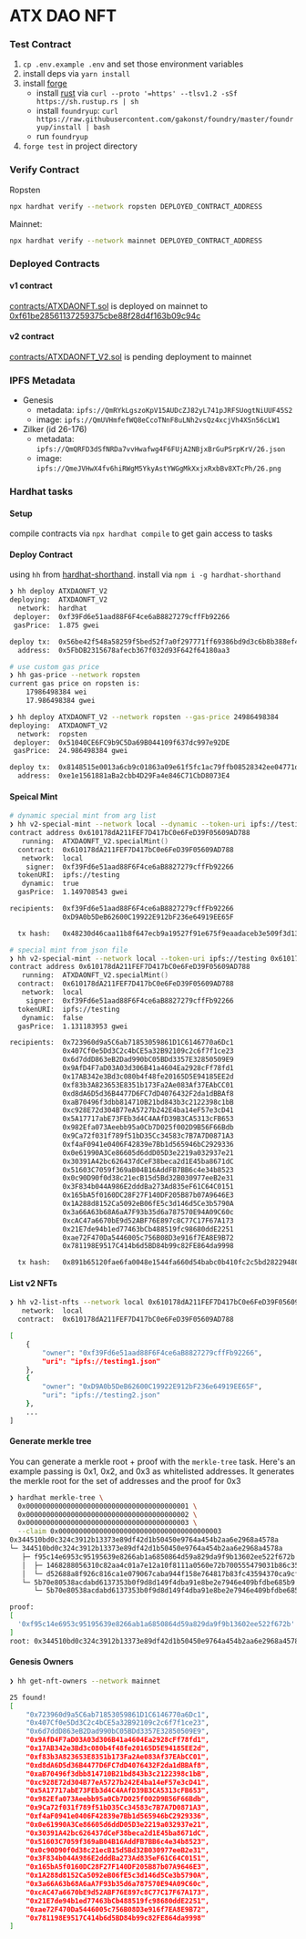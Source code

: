 # ATX DAO NFT

### Test Contract

1. `cp .env.example .env` and set those environment variables
1. install deps via `yarn install`
1. install [forge](https://github.com/gakonst/foundry)
   - install [rust](https://www.rust-lang.org/tools/install) via
     `curl --proto '=https' --tlsv1.2 -sSf https://sh.rustup.rs | sh`
   - install `foundryup`: `curl https://raw.githubusercontent.com/gakonst/foundry/master/foundryup/install | bash`
   - run `foundryup`
1. `forge test` in project directory

### Verify Contract

Ropsten

```zsh
npx hardhat verify --network ropsten DEPLOYED_CONTRACT_ADDRESS
```

Mainnet:

```zsh
npx hardhat verify --network mainnet DEPLOYED_CONTRACT_ADDRESS
```

### Deployed Contracts

#### v1 contract

[contracts/ATXDAONFT.sol](contracts/ATXDAONFT.sol) is deployed on mainnet to
[0xf61be28561137259375cbe88f28d4f163b09c94c](https://etherscan.io/address/0xf61be28561137259375cbe88f28d4f163b09c94c)

#### v2 contract

[contracts/ATXDAONFT_V2.sol](contracts/ATXDAONFT_V2.sol) is pending deployment to mainnet

### IPFS Metadata

- Genesis
  - metadata: `ipfs://QmRYkLgszoKpV15AUDcZJ82yL741pJRFSUogtNiUUF45S2`
  - image: `ipfs://QmUVHmfefWQ8eCcoTNnF8uLNh2vsQz4xcjVh4XSn56cLW1`
- Zilker (id 26-176)
  - metadata: `ipfs://QmQRFD3dSfNRDa7vvHwafwg4F6FUjA2NBjxBrGuPSrpKrV/26.json`
  - image: `ipfs://QmeJVHwX4fv6hiRWgM5YkyAstYWGgMkXxjxRxbBv8XTcPh/26.png`

### Hardhat tasks

#### Setup

compile contracts via `npx hardhat compile` to get gain access to tasks

#### Deploy Contract

using `hh` from [hardhat-shorthand](https://hardhat.org/guides/shorthand.html).
install via `npm i -g hardhat-shorthand`

```zsh
❯ hh deploy ATXDAONFT_V2
deploying:  ATXDAONFT_V2
  network:  hardhat
 deployer:  0xf39Fd6e51aad88F6F4ce6aB8827279cffFb92266
 gasPrice:  1.875 gwei

deploy tx:  0x56be42f548a58259f5bed52f7a0f297771ff69386bd9d3c6b8b388ef4dc55214
  address:  0x5FbDB2315678afecb367f032d93F642f64180aa3
```

```zsh
# use custom gas price
❯ hh gas-price --network ropsten
current gas price on ropsten is:
    17986498384 wei
    17.986498384 gwei

❯ hh deploy ATXDAONFT_V2 --network ropsten --gas-price 24986498384
deploying:  ATXDAONFT_V2
  network:  ropsten
 deployer:  0x51040CE6FC9b9C5Da69B044109f637dc997e92DE
 gasPrice:  24.986498384 gwei

deploy tx:  0x8148515e0013a6cb9c01863a09e61f5fc1ac79ffb08528342ee04771de0f7e00
  address:  0xe1e1561881aBa2cbb4D29Fa4e846C71CbD8073E4
```

#### Speical Mint

```zsh
# dynamic special mint from arg list
❯ hh v2-special-mint --network local --dynamic --token-uri ipfs://testing 0x610178dA211FEF7D417bC0e6FeD39F05609AD788 0xf39Fd6e51aad88F6F4ce6aB8827279cffFb92266 0xD9A0b5DeB62600C19922E912bF236e64919EE65F
contract address 0x610178dA211FEF7D417bC0e6FeD39F05609AD788
   running:  ATXDAONFT_V2.specialMint()
  contract:  0x610178dA211FEF7D417bC0e6FeD39F05609AD788
   network:  local
    signer:  0xf39Fd6e51aad88F6F4ce6aB8827279cffFb92266
  tokenURI:  ipfs://testing
   dynamic:  true
  gasPrice:  1.149708543 gwei

recipients:  0xf39Fd6e51aad88F6F4ce6aB8827279cffFb92266
             0xD9A0b5DeB62600C19922E912bF236e64919EE65F

  tx hash:   0x48230d46caa11b8f647ecb9a19527f91e675f9eaadaceb3e509f3d13115309cd
```

```zsh
# special mint from json file
❯ hh v2-special-mint --network local --token-uri ipfs://testing 0x610178dA211FEF7D417bC0e6FeD39F05609AD788 metadata/genesis/genesis-addresses.json
contract address 0x610178dA211FEF7D417bC0e6FeD39F05609AD788
   running:  ATXDAONFT_V2.specialMint()
  contract:  0x610178dA211FEF7D417bC0e6FeD39F05609AD788
   network:  local
    signer:  0xf39Fd6e51aad88F6F4ce6aB8827279cffFb92266
  tokenURI:  ipfs://testing
   dynamic:  false
  gasPrice:  1.131183953 gwei

recipients:  0x723960d9a5C6ab71853059861D1C6146770a6Dc1
             0x407Cf0e5Dd3C2c4bCE5a32B92109c2c6f7f1ce23
             0x6d7ddD863eB2Dad990bC05BDd3357E32850509E9
             0x9AfD4F7aD03A03d306B41a4604Ea2928cFf78fd1
             0x17AB342e3Bd3c080b4f48fe20165D5E94185EE2d
             0xf83b3A823653E8351b173Fa2Ae083Af37EAbCC01
             0xd8dA6D5d36B4477D6FC7dD4076432F2da1dBBAf8
             0xaB70496f3dbb814710B21bd843b3c2122398c1bB
             0xc928E72d304B77eA5727b242E4ba14eF57e3cD41
             0x5A17717abE73FEb3d4C4AAfD39B3CA5313cFB653
             0x982Efa073Aeebb95a0Cb7D025f002D9B56F66Bdb
             0x9Ca72f031f789f51bD35Cc34583c7B7A7D0871A3
             0xf4aF0941e0406F42839e7Bb1d565946bC2929336
             0x0e61990A3Ce86605d6ddD05D3e2219a032937e21
             0x30391A42bc626437dCeF38beca2d1E45ba8671dC
             0x51603C7059f369aB04B16AddFB7BB6c4e34b8523
             0x0c90D90f0d38c21ecB15d5Bd32B030977eeB2e31
             0x3F834b044A986E2dddBa273Ad835eF61C64C0151
             0x165bA5f0160DC28F27F140DF205B87b07A9646E3
             0x1A288d8152Ca5092eB06fE5c3d146d5Ce3b5790A
             0x3a66A63b68A6aA7F93b35d6a787570E94A09C60c
             0xcAC47a6670bE9d52ABF76E897c8C77C17F67A173
             0x21E7de94b1ed77463bCb488519fc98680ddE2251
             0xae72F470Da5446005c756B08D3e916f7EA8E9B72
             0x781198E9517C414b6d5BD84b99c82FE864da9998

  tx hash:   0x891b65120fae6fa0048e1544fa660d54babc0b410fc2c5bd282294809b0d6a95
```

#### List v2 NFTs

```zsh
❯ hh v2-list-nfts --network local 0x610178dA211FEF7D417bC0e6FeD39F05609AD788
   network:  local
  contract:  0x610178dA211FEF7D417bC0e6FeD39F05609AD788

[
    {
        "owner": "0xf39Fd6e51aad88F6F4ce6aB8827279cffFb92266",
        "uri": "ipfs://testing1.json"
    },
    {
        "owner": "0xD9A0b5DeB62600C19922E912bF236e64919EE65F",
        "uri": "ipfs://testing2.json"
    },
    ...
]
```

#### Generate merkle tree

You can generate a merkle root + proof with the `merkle-tree` task. Here's an
example passing is 0x1, 0x2, and 0x3 as whitelisted addresses. It generates the
merkle root for the set of addresses and the proof for 0x3

```zsh
❯ hardhat merkle-tree \
  0x0000000000000000000000000000000000000001 \
  0x0000000000000000000000000000000000000002 \
  0x0000000000000000000000000000000000000003 \
  --claim 0x0000000000000000000000000000000000000003
0x344510bd0c324c3912b13373e89df42d1b50450e9764a454b2aa6e2968a4578a
└─ 344510bd0c324c3912b13373e89df42d1b50450e9764a454b2aa6e2968a4578a
   ├─ f95c14e6953c95195639e8266ab1a6850864d59a829da9f9b13602ee522f672b
   │  ├─ 1468288056310c82aa4c01a7e12a10f8111a0560e72b700555479031b86c357d
   │  └─ d52688a8f926c816ca1e079067caba944f158e764817b83fc43594370ca9cf62
   └─ 5b70e80538acdabd6137353b0f9d8d149f4dba91e8be2e7946e409bfdbe685b9
      └─ 5b70e80538acdabd6137353b0f9d8d149f4dba91e8be2e7946e409bfdbe685b9

proof:
[
  '0xf95c14e6953c95195639e8266ab1a6850864d59a829da9f9b13602ee522f672b'
]
root: 0x344510bd0c324c3912b13373e89df42d1b50450e9764a454b2aa6e2968a4578a
```

#### Genesis Owners

```sh
❯ hh get-nft-owners --network mainnet

25 found!
[
    "0x723960d9a5C6ab71853059861D1C6146770a6Dc1",
    "0x407Cf0e5Dd3C2c4bCE5a32B92109c2c6f7f1ce23",
    "0x6d7ddD863eB2Dad990bC05BDd3357E32850509E9",
    "0x9AfD4F7aD03A03d306B41a4604Ea2928cFf78fd1",
    "0x17AB342e3Bd3c080b4f48fe20165D5E94185EE2d",
    "0xf83b3A823653E8351b173Fa2Ae083Af37EAbCC01",
    "0xd8dA6D5d36B4477D6FC7dD4076432F2da1dBBAf8",
    "0xaB70496f3dbb814710B21bd843b3c2122398c1bB",
    "0xc928E72d304B77eA5727b242E4ba14eF57e3cD41",
    "0x5A17717abE73FEb3d4C4AAfD39B3CA5313cFB653",
    "0x982Efa073Aeebb95a0Cb7D025f002D9B56F66Bdb",
    "0x9Ca72f031f789f51bD35Cc34583c7B7A7D0871A3",
    "0xf4aF0941e0406F42839e7Bb1d565946bC2929336",
    "0x0e61990A3Ce86605d6ddD05D3e2219a032937e21",
    "0x30391A42bc626437dCeF38beca2d1E45ba8671dC",
    "0x51603C7059f369aB04B16AddFB7BB6c4e34b8523",
    "0x0c90D90f0d38c21ecB15d5Bd32B030977eeB2e31",
    "0x3F834b044A986E2dddBa273Ad835eF61C64C0151",
    "0x165bA5f0160DC28F27F140DF205B87b07A9646E3",
    "0x1A288d8152Ca5092eB06fE5c3d146d5Ce3b5790A",
    "0x3a66A63b68A6aA7F93b35d6a787570E94A09C60c",
    "0xcAC47a6670bE9d52ABF76E897c8C77C17F67A173",
    "0x21E7de94b1ed77463bCb488519fc98680ddE2251",
    "0xae72F470Da5446005c756B08D3e916f7EA8E9B72",
    "0x781198E9517C414b6d5BD84b99c82FE864da9998"
]
```
